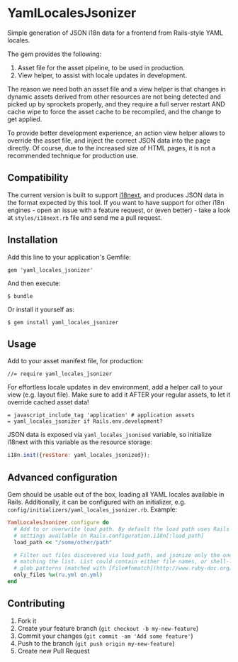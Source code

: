 # YamlLocalesJsonizer

Simple generation of JSON i18n data for a frontend from Rails-style YAML
locales.

The gem provides the following:

1. Asset file for the asset pipeline, to be used in production.
2. View helper, to assist with locale updates in development.

The reason we need both an asset file and a view helper is that changes in
dynamic assets derived from other resources are not being detected and picked
up by sprockets properly, and they require a full server restart AND cache wipe
to force the asset cache to be recompiled, and the change to get applied.

To provide better development experience, an action view helper allows to
override the asset file, and inject the correct JSON data into the page
directly. Of course, due to the increased size of HTML pages, it is not a
recommended technique for production use.

## Compatibility

The current version is built to support [i18next](http://i18next.com/), and
produces JSON data in the format expected by this tool. If you want to have
support for other i18n engines - open an issue with a feature request, or
(even better) - take a look at `styles/i18next.rb` file and send me a pull
request.

## Installation

Add this line to your application's Gemfile:

    gem 'yaml_locales_jsonizer'

And then execute:

    $ bundle

Or install it yourself as:

    $ gem install yaml_locales_jsonizer

## Usage

Add to your asset manifest file, for production:

```
//= require yaml_locales_jsonizer
```

For effortless locale updates in dev environment, add a helper call to your
view (e.g. layout file).  Make sure to add it AFTER your regular assets, to let
it override cached asset data!

```erb
= javascript_include_tag 'application' # application assets
= yaml_locales_jsonizer if Rails.env.development?
```

JSON data is exposed via `yaml_locales_jsonised` variable, so initialize
i18next with this variable as the resource storage:

```javascript
i18n.init({resStore: yaml_locales_jsonized});
```

## Advanced configuration

Gem should be usable out of the box, loading all YAML locales available in
Rails. Additionally, it can be configured with an initializer, e.g.
`config/initializers/yaml_locales_jsonizer.rb`. Example:

```  ruby
YamlLocalesJsonizer.configure do
  # Add to or overwrite load path. By default the load path uses Rails' i18n
  # settings available in Rails.configuration.i18n[:load_path]
  load_path << "/some/other/path"

  # Filter out files discovered via load_path, and jsonize only the ones
  # matching the list. List could contain either file names, or shell-like
  # glob patterns (matched with [File#fnmatch](http://www.ruby-doc.org/core-2.1.0/File.html#method-c-fnmatch))
  only_files %w(ru.yml en.yml)
end

```

## Contributing

1. Fork it
2. Create your feature branch (`git checkout -b my-new-feature`)
3. Commit your changes (`git commit -am 'Add some feature'`)
4. Push to the branch (`git push origin my-new-feature`)
5. Create new Pull Request
